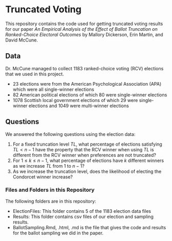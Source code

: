 # Truncated Voting

This repository contains the code used for getting truncated voting results for our paper *An Empirical Analysis of the Effect of Ballot Truncation on Ranked-Choice Electoral Outcomes* by Mallory Dickerson, Erin Martin, and David McCune.

## Data

Dr. McCune managed to collect 1183 ranked-choice voting (RCV) elections that we used in this project.  
* 23 elections were from the American Psychological Association (APA) which were all single-winner elections
* 82 American political elections of which 80 were single-winner elections
* 1078 Scottish local government elections of which 29 were single-winner elections and 1049 were multi-winner elections

## Questions

We answered the following questions using the election data:
1. For a fixed truncation level $TL$, what percentage of elections satisfying $TL < n-1$ have the property that the RCV winner when using $TL$ is different from the RCV winner when preferences are not truncated?
2. For $1 \leq k \leq n-1$, what percentage of elections have $k$ different winners as we increase $TL$ from $1$ to $n-1$?
3. As we increase the truncation level, does the likelihood of electing the Condorcet winner increase?

### Files and Folders in this Repository

The following folders are in this repository:
* ElectionFiles:  This folder contains 5 of the 1183 election data files
* Results:  This folder contains csv files of our election and sampling results.
* BallotSampling.Rmd, .html, .md is the file that gives the code and results for the ballot sampling we did in the paper.


